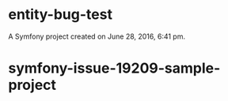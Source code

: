 entity-bug-test
===============

A Symfony project created on June 28, 2016, 6:41 pm.
# symfony-issue-19209-sample-project

